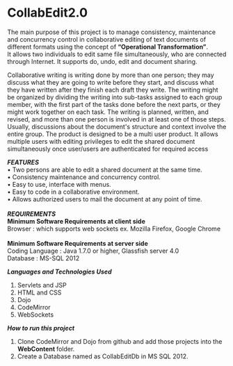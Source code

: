 # CollabEdit2.0
The main purpose of this project is to manage consistency, maintenance and concurrency control in collaborative editing of text documents of different formats using the concept of <b>“Operational Transformation”</b>.
<br>It allows two individuals to edit same file simultaneously, who are connected through Internet. It supports do, undo, edit and document sharing. 

Collaborative writing is writing done by more than one person; they may discuss what they are going to write before they start, and discuss what they have written after they finish each draft they write. The writing might be organized by dividing the writing into sub-tasks assigned to each group member, with the first part of the tasks done before the next parts, or they might work together on each task. The writing is planned, written, and revised, and more than one person is involved in at least one of those steps. Usually, discussions about the document's structure and context involve the entire group. The product is designed to be a multi user product. It allows multiple users with editing privileges to edit the shared document simultaneously once user/users are authenticated for required access

<b><i> FEATURES </i></b><br>
•	Two persons are able to edit a shared document at the same time.<br>
•	Consistency maintenance and concurrency control.<br>
•	Easy to use, interface with menus. <br>
•	Easy to code in a collaborative environment.<br>
•	Allows authorized users to mail the document at any point of time.<br>
<br>
<b><i> REQUIREMENTS </i></b><br>
<b>Minimum Software Requirements at client side</b> <br>
Browser	           :  which supports web sockets ex. Mozilla Firefox, Google Chrome <br><br>
<b> Minimum Software Requirements at server side</b><br>
Coding Language	:	Java 1.7.0 or higher, Glassfish server 4.0 <br>
Database 		:	MS-SQL 2012 <br>

<b><i> Languages and Technologies Used </i></b><br>
1. Servlets and JSP<br>
2. HTML and CSS<br>
3. Dojo<br>
4. CodeMirror<br>
5. WebSockets<br>

<b><i> How to run this project </i></b><br>
1. Clone CodeMirror and Dojo from github and add those projects into the <b>WebContent </b>folder.
2. Create a Database named as CollabEditDb in MS SQL 2012.


